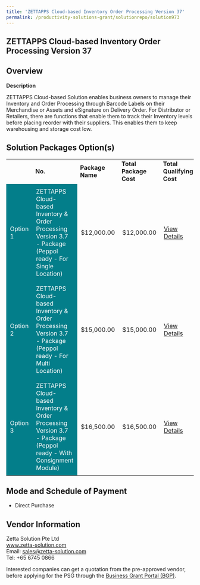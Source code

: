 ```yaml
---
title: 'ZETTAPPS Cloud-based Inventory Order Processing Version 37'
permalink: /productivity-solutions-grant/solutionrepo/solution973
---
```


## ZETTAPPS Cloud-based Inventory Order Processing Version 37

## Overview

**Description**

ZETTAPPS Cloud-based Solution enables business owners to manage their Inventory and Order Processing through Barcode Labels on their Merchandise or Assets and eSignature on Delivery Order.  For Distributor or Retailers, there are functions that enable them to track their Inventory levels before placing reorder with their suppliers.  This enables them to keep warehousing and storage cost low.


## Solution Packages Option(s)

<table>
<th>
<td><b>No.</b></td>
<td><b>Package Name</b></td>
<td><b>Total Package Cost</b></td>
<td><b>Total Qualifying Cost</b></td>
<td><b>Solution Details</b></td>
</th>
<tr>
<td style='padding: 10px; background-color: #037E8A; color: #FFFFFF;'>Option 1</td>
<td style='padding: 10px; background-color: #037E8A; color: #FFFFFF;'>ZETTAPPS Cloud-based Inventory & Order Processing Version 3.7 - Package (Peppol ready - For Single Location)</td>
<td style='padding: 10px;'>$12,000.00</td>
<td style='padding: 10px;'>$12,000.00</td>
<td style='padding: 10px;'><a href='https://www.gobusiness.gov.sg/images/psg/Zetta_Solution_20200015_Annex_3_20200625143545_Part_1.pdf' target='_blank'>View Details</a></td>
</tr>
<tr>
<td style='padding: 10px; background-color: #037E8A; color: #FFFFFF;'>Option 2</td>
<td style='padding: 10px; background-color: #037E8A; color: #FFFFFF;'>ZETTAPPS Cloud-based Inventory & Order Processing Version 3.7 - Package (Peppol ready - For Multi Location)</td>
<td style='padding: 10px;'>$15,000.00</td>
<td style='padding: 10px;'>$15,000.00</td>
<td style='padding: 10px;'><a href='https://www.gobusiness.gov.sg/images/psg/Zetta_Solution_20200015_Annex_3_20200625143545_Part_2.pdf' target='_blank'>View Details</a></td>
</tr>
<tr>
<td style='padding: 10px; background-color: #037E8A; color: #FFFFFF;'>Option 3</td>
<td style='padding: 10px; background-color: #037E8A; color: #FFFFFF;'>ZETTAPPS Cloud-based Inventory & Order Processing Version 3.7 - Package (Peppol ready - With Consignment Module)</td>
<td style='padding: 10px;'>$16,500.00</td>
<td style='padding: 10px;'>$16,500.00</td>
<td style='padding: 10px;'><a href='https://www.gobusiness.gov.sg/images/psg/Zetta_Solution_20200015_Annex_3_20200625143545_Part_3.pdf' target='_blank'>View Details</a></td>
</tr>
</table>

## Mode and Schedule of Payment

 - Direct Purchase

## Vendor Information

 Zetta Solution Pte Ltd<br>www.zetta-solution.com<br>Email: sales@zetta-solution.com<br>Tel: +65 6745 0866

Interested companies can get a quotation from the pre-approved vendor, before applying for the PSG through the <a href='https://www.businessgrants.gov.sg/' target='_blank' rel='noopener'>Business Grant Portal (BGP)</a>.

<script src="/jquery/resize-tables.js"></script>
